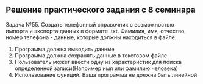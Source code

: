 ## Решение практического задания с 8 семинара

Задача №55.  Создать телефонный справочник с возможностью импорта
и экспорта данных в формате .txt.
Фамилия, имя, отчество, номер телефона - данные,
которые должны находиться в файле.

1. Программа должна выводить данные
2. Программа должна сохранять данные в текстовом файле
3. Пользователь может ввести одну из характеристик для
поиска определенной записи(Например имя или фамилию человека)
4. Использование функций. Ваша программа не должна быть линейной